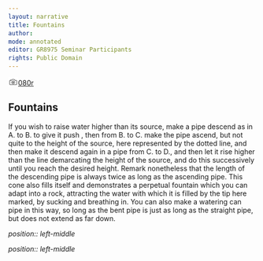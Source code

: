 ```yaml
---
layout: narrative
title: Fountains
author:
mode: annotated
editor: GR8975 Seminar Participants
rights: Public Domain
---
```


 <a href="http://gallica.bnf.fr/ark:/12148/btv1b10500001g/f165.item"><img src="../assets/photo-icon.png" alt="folio images" style="display:inline-block; margin-bottom:-3px;">080r</a><br/> 
## Fountains

  
If you wish to raise water higher than its source, make a pipe descend as in A. to B. to give it push , then from B. to C. make the pipe ascend, but not quite to the height of the source, here represented by the dotted line, and then make it descend again in a pipe from C. to D., and then let it rise higher than the line demarcating the height of the source, and do this successively until you reach the desired height. Remark nonetheless that the length of the descending pipe is always twice as long as the ascending pipe. This cone also fills itself and demonstrates a perpetual fountain which you can adapt into a rock, attracting the water with which it is filled by the tip here marked, by sucking and breathing in. You can also make a watering can pipe in this way, so long as the bent pipe is just as long as the straight pipe, but does not extend as far down.
 
*position:: left-middle*

  
 
*position:: left-middle*

  
 